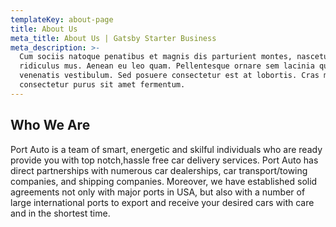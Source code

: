 ```yaml
---
templateKey: about-page
title: About Us
meta_title: About Us | Gatsby Starter Business
meta_description: >-
  Cum sociis natoque penatibus et magnis dis parturient montes, nascetur
  ridiculus mus. Aenean eu leo quam. Pellentesque ornare sem lacinia quam
  venenatis vestibulum. Sed posuere consectetur est at lobortis. Cras mattis
  consectetur purus sit amet fermentum.
---
```

## Who We Are

Port Auto is a team of smart, energetic and skilful individuals who are ready provide you with top notch,hassle free car delivery services. Port Auto has direct partnerships with numerous car dealerships, car transport/towing companies, and shipping companies. Moreover, we have established solid agreements not only with major ports in USA, but also with a number of large international ports to export and receive your desired cars with care and in the shortest time.


